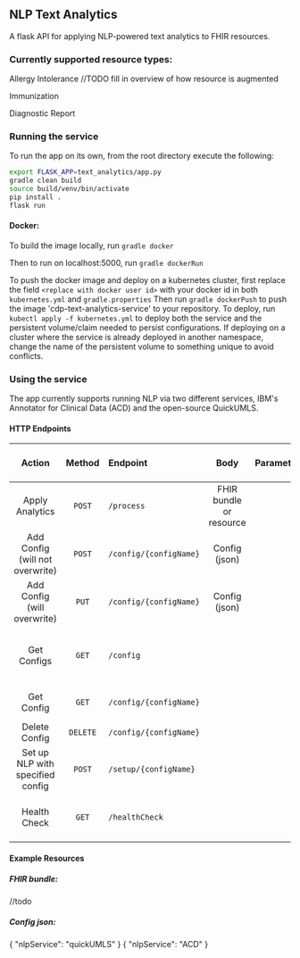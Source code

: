 NLP Text Analytics
-------------------------------
A flask API for applying NLP-powered text analytics to FHIR resources.  

### Currently supported resource types:
Allergy Intolerance  //TODO fill in overview of how resource is augmented

Immunization

Diagnostic Report

### Running the service
To run the app on its own, from the root directory execute the following:
```bash
export FLASK_APP=text_analytics/app.py
gradle clean build
source build/venv/bin/activate
pip install .
flask run
```

#### Docker: 
To build the image locally, run `gradle docker`

Then to run on localhost:5000, run `gradle dockerRun`

To push the docker image and deploy on a kubernetes cluster, first replace the field `<replace with docker user id>` with your docker id 
in both `kubernetes.yml` and `gradle.properties`
Then run `gradle dockerPush` to push the image 'cdp-text-analytics-service' to your repository.
To deploy, run `kubectl apply -f kubernetes.yml` to deploy both the service and the persistent volume/claim needed to persist configurations.
If deploying on a cluster where the service is already deployed in another namespace, change the name of the persistent volume to something unique to avoid conflicts.


### Using the service
The app currently supports running NLP via two different services, IBM's Annotator for Clinical Data (ACD) and the 
open-source QuickUMLS.  

#### HTTP Endpoints

| Action | Method | Endpoint | Body | Parameters | Returns on Success |
|:------:|:------:|:---------|:----:|:-----------|:-------:|
| Apply Analytics | `POST` | `/process` | FHIR bundle or resource | | Object annotated with NLP insights |
| Add Config (will not overwrite) | `POST` | `/config/{configName}` | Config (json) | | Status `200` |
| Add Config (will overwrite) | `PUT` | `/config/{configName}` | Config (json) | | Status `200`
| Get Configs | `GET` | `/config` | | | Newline-delimited list of config names |
| Get Config | `GET` | `/config/{configName}` | | | Config named `configName` |
| Delete Config | `DELETE` | `/config/{configName}` | | | Status `200` |
| Set up NLP with specified config | `POST` | `/setup/{configName}` | | | Status `200` |
| Health Check | `GET` | `/healthCheck` | | | Status `200` if OK </br> Status `500` if errors |

#### Example Resources

##### FHIR bundle:
//todo
##### Config json:
{ "nlpService": "quickUMLS" }
{ "nlpService": "ACD" }